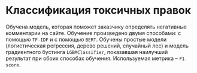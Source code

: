 # Классификация токсичных правок
Обучена модель, которая поможет заказчику определять негативные комментарии на сайте. Обучение произведено двумя способами: с помощью `TF-IDF` и с помощью `BERT`.
Обучены простые модели (логистическая регрессия, дерево решений, случайный лес) и модель градиентного бустинга `LGBMClassifier`, показавшая наилучший результат при обоих способах обучения. Используемая метрика – `F1-score`.
